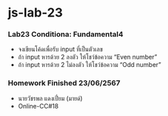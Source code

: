# js-lab-23
### Lab23 Conditiona: Fundamental4
- จงเขียนโค้ดเพื่อรับ input ที่เป็นตัวเลข
- ถ้า input หารด้วย 2 ลงตัว ให้โชว์ข้อความ “Even number”
- ถ้า input หารด้วย 2 ไม่ลงตัว ให้โชว์ข้อความ “Odd number”

### Homework Finished 23/06/2567
- นายวัชรพล แดงเปี่ยม (มายด์)
- Online-CC#18